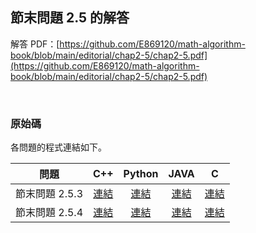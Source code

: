 ## 節末問題 2.5 的解答

解答 PDF：[https://github.com/E869120/math-algorithm-book/blob/main/editorial/chap2-5/chap2-5.pdf](https://github.com/E869120/math-algorithm-book/blob/main/editorial/chap2-5/chap2-5.pdf)

<br />

### 原始碼

各問題的程式連結如下。

| 問題 | C++ | Python | JAVA | C |
|:---:|:---:|:---:|:---:|:---:|
| 節末問題 2.5.3 | [連結](https://github.com/E869120/math-algorithm-book/blob/main/editorial/chap2-5/prob2-5-3.cpp) | [連結](https://github.com/E869120/math-algorithm-book/blob/main/editorial/chap2-5/prob2-5-3.py) | [連結](https://github.com/E869120/math-algorithm-book/blob/main/editorial/chap2-5/prob2-5-3.java) | [連結](https://github.com/E869120/math-algorithm-book/blob/main/editorial/chap2-5/prob2-5-3.c) |
| 節末問題 2.5.4 | [連結](https://github.com/E869120/math-algorithm-book/blob/main/editorial/chap2-5/prob2-5-4.cpp) | [連結](https://github.com/E869120/math-algorithm-book/blob/main/editorial/chap2-5/prob2-5-4.py) | [連結](https://github.com/E869120/math-algorithm-book/blob/main/editorial/chap2-5/prob2-5-4.java) | [連結](https://github.com/E869120/math-algorithm-book/blob/main/editorial/chap2-5/prob2-5-4.c) |